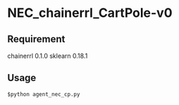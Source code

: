 # NEC_chainerrl_CartPole-v0
## Requirement
chainerrl 0.1.0
sklearn 0.18.1

## Usage
`$python agent_nec_cp.py`
